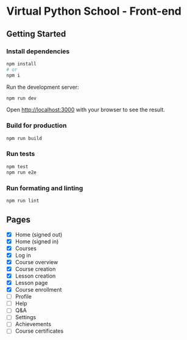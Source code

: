 # Virtual Python School - Front-end

## Getting Started

### Install dependencies

```bash
npm install
# or
npm i
```

Run the development server:

```bash
npm run dev
```

Open [http://localhost:3000](http://localhost:3000) with your browser to see the result.

### Build for production

```bash
npm run build
```

### Run tests

```bash
npm test
npm run e2e
```

### Run formating and linting

```bash
npm run lint
```

## Pages

- [x] Home (signed out)
- [x] Home (signed in)
- [x] Courses
- [x] Log in
- [x] Course overview
- [x] Course creation
- [x] Lesson creation
- [x] Lesson page
- [x] Course enrollment
- [ ] Profile
- [ ] Help
- [ ] Q&A
- [ ] Settings
- [ ] Achievements
- [ ] Course certificates
